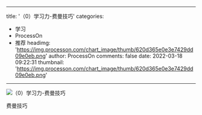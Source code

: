 
---
title: '（0）学习力-费曼技巧'
categories: 
 - 学习
 - ProcessOn
 - 推荐
headimg: 'https://img.processon.com/chart_image/thumb/620d365e0e3e7429dd09e0eb.png'
author: ProcessOn
comments: false
date: 2022-03-18 09:22:31
thumbnail: 'https://img.processon.com/chart_image/thumb/620d365e0e3e7429dd09e0eb.png'
---

<div>   
<img class="thumb" alt="（0）学习力-费曼技巧" src="https://img.processon.com/chart_image/thumb/620d365e0e3e7429dd09e0eb.png" referrerpolicy="no-referrer">
<p>费曼技巧</p>  
</div>
            